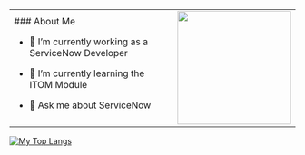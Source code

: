 <!-- Table Layout -->
<table>
  <tr>
    <td>
### About Me

- 🔭 I’m currently working as a ServiceNow Developer
- 🌱 I’m currently learning the ITOM Module
- 💬 Ask me about ServiceNow

    </td>
    <td>

<a href="https://github.com/A-Ednehs/github-readme-stats">
  <img height=200 align="center" src="https://github-readme-stats.vercel.app/api?username=A-Ednehs" />
</a>

  </tr>
</table>


[![My Top Langs](https://github-readme-stats.vercel.app/api/top-langs/?username=A-Ednehs)](https://github.com/A-Ednehs/github-readme-stats)


<!--
**A-Ednehs/A-Ednehs** is a ✨ _special_ ✨ repository because its `README.md` (this file) appears on your GitHub profile.

Here are some ideas to get you started:

- 🔭 I’m currently working on ...
- 🌱 I’m currently learning ...
- 👯 I’m looking to collaborate on ...
- 🤔 I’m looking for help with ...
- 💬 Ask me about ...
- 📫 How to reach me: ...
- 😄 Pronouns: ...
- ⚡ Fun fact: ...
-->
